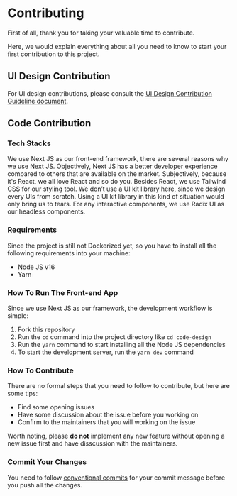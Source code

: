 # Contributing

First of all, thank you for taking your valuable time to contribute.

Here, we would explain everything about all you need to know to start your first contribution to this project.

## UI Design Contribution
For UI design contributions, please consult the [UI Design Contribution Guideline document](https://github.com/nauvalazhar/code-design/blob/main/CONTRIBUTING_DESIGN.md).

## Code Contribution

### Tech Stacks

We use Next JS as our front-end framework, there are several reasons why we use Next JS. Objectively, Next JS has a better developer experience compared to others that are available on the market. Subjectively, because it's React, we all love React and so do you.
Besides React, we use Tailwind CSS for our styling tool. We don’t use a UI kit library here, since we design every UIs from scratch. Using a UI kit library in this kind of situation would only bring us to tears.
For any interactive components, we use Radix UI as our headless components.

### Requirements

Since the project is still not Dockerized yet, so you have to install all the following requirements into your machine:

- Node JS v16
- Yarn

### How To Run The Front-end App

Since we use Next JS as our framework, the development workflow is simple:

1. Fork this repository
2. Run the `cd` command into the project directory like `cd code-design`
3. Run the `yarn` command to start installing all the Node JS dependencies
4. To start the development server, run the `yarn dev` command

### How To Contribute

There are no formal steps that you need to follow to contribute, but here are some tips:
- Find some opening issues
- Have some discussion about the issue before you working on
- Confirm to the maintainers that you will working on the issue

Worth noting, please **do not** implement any new feature without opening a new issue first and have disscussion with the maintainers.

### Commit Your Changes

You need to follow [conventional commits](https://www.conventionalcommits.org/) for your commit message before you push all the changes.
